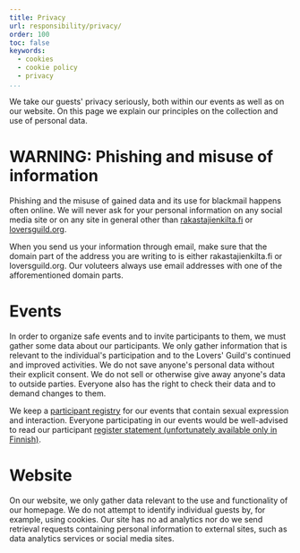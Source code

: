 ```yaml
---
title: Privacy
url: responsibility/privacy/
order: 100
toc: false
keywords:
  - cookies
  - cookie policy
  - privacy
...
```

We take our guests' privacy seriously, both within our events as well as on our website.
On this page we explain our principles on the collection and use of personal data.

# WARNING: Phishing and misuse of information

Phishing and the misuse of gained data and its use for blackmail happens often online.
We will never ask for your personal information on any social media site or on any site in general other than [rakastajienkilta.fi][kilta] or [loversguild.org][guild].

[kilta]: https://rakastajienkilta.fi/
[guild]: https://loversguild.org/

When you send us your information through email, make sure that the domain part of the address you are writing to is either rakastajienkilta.fi or loversguild.org.
Our voluteers always use email addresses with one of the afforementioned domain parts.

# Events

In order to organize safe events and to invite participants to them, we must gather some data about our participants.
We only gather information that is relevant to the individual's participation and to the Lovers' Guild's continued and improved activities.
We do not save anyone's personal data without their explicit consent.
We do not sell or otherwise give away anyone's data to outside parties.
Everyone also has the right to check their data and to demand changes to them.

We keep a [participant registry][registry] for our events that contain sexual expression and interaction.
Everyone participating in our events would be well-advised to read our participant [register statement (unfortunately available only in Finnish)][registry].

[registry]: https://rakastajienkilta.fi/vastuullisuus/tietosuoja/osallistujarekisteri/

# Website

On our website, we only gather data relevant to the use and functionality of our homepage. 
We do not attempt to identify individual guests by, for example, using cookies.
Our site has no ad analytics nor do we send retrieval requests containing personal information to external sites, such as data analytics services or social media sites.
